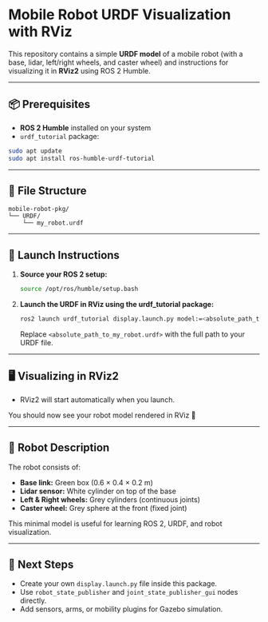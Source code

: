 # Mobile Robot URDF Visualization with RViz

This repository contains a simple **URDF model** of a mobile robot (with a base, lidar, left/right wheels, and caster wheel) and instructions for visualizing it in **RViz2** using ROS 2 Humble.

---

## 📦 Prerequisites

- **ROS 2 Humble** installed on your system  
- `urdf_tutorial` package:

```bash
sudo apt update
sudo apt install ros-humble-urdf-tutorial
```

---

## 📂 File Structure

```
mobile-robot-pkg/
└── URDF/
    └── my_robot.urdf
```

---

## 🚀 Launch Instructions

1. **Source your ROS 2 setup:**
    ```bash
    source /opt/ros/humble/setup.bash
    ```

2. **Launch the URDF in RViz using the urdf_tutorial package:**
    ```bash
    ros2 launch urdf_tutorial display.launch.py model:=<absolute_path_to_my_robot.urdf>
    ```
    Replace `<absolute_path_to_my_robot.urdf>` with the full path to your URDF file.

---

## 🖥️ Visualizing in RViz2

- RViz2 will start automatically when you launch.

You should now see your robot model rendered in RViz 🎉

---

## 🤖 Robot Description

The robot consists of:
- **Base link:** Green box (0.6 × 0.4 × 0.2 m)
- **Lidar sensor:** White cylinder on top of the base
- **Left & Right wheels:** Grey cylinders (continuous joints)
- **Caster wheel:** Grey sphere at the front (fixed joint)

This minimal model is useful for learning ROS 2, URDF, and robot visualization.

---

## 📌 Next Steps

- Create your own `display.launch.py` file inside this package.
- Use `robot_state_publisher` and `joint_state_publisher_gui` nodes directly.
- Add sensors, arms, or mobility plugins for Gazebo simulation.
